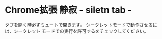# Chrome拡張 静寂 - siletn tab - 

タブを開く時必ずミュートで開きます。
シークレットモードで動作させるには、シークレット モードでの実行を許可するをチェックしてください。
